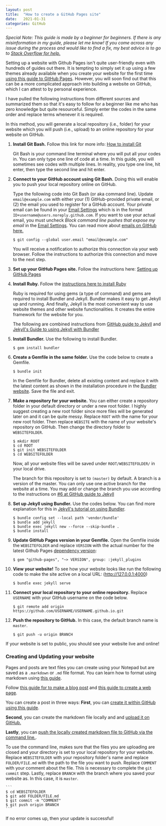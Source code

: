 ```yaml
---
layout: post
title:  "How to create a GitHub Pages site"
date:   2021-01-31
categories: GitHub
---
```


*Special Note: This guide is made by a beginner for beginners. If there is any misinformation in my guide, please let me know! If you come across any issue during the process and would like to find a fix, my best advice is to go to [Stack Overflow for help.](https://stackoverflow.com/questions/tagged/github-pages)* 

Setting up a website with Github Pages isn't quite user-friendly even with hundreds of guides out there. It is tempting to simply set it up using a few themes already available when you create your website for the first time [using this guide to GitHub Pages](https://guides.github.com/features/pages/). However, you will soon find out that this can be a more complicated approach into building a website on GitHub, which I can attest to by personal experience.

I have pulled the following instructions from different sources and summarized them so that it's easy to follow for a beginner like me who has zero knowledge but quite resourceful. Simply enter the codes in the same order and replace terms whenever it is required. 

In this method, you will generate a local repository (i.e., folder) for your website which you will push (i.e., upload) to an online repository for your website on GitHub.

1. **Install Git Bash.** Follow this link for more info: [How to install Git](http://blackwell.math.yorku.ca//tmp/happygit/happy-git-with-r/_book/install-git.html)

    Git Bash is your command line terminal where you will put all your codes in. You can only type one line of code at a time. In this guide, you will sometimes see codes with multiple lines. In reality, you type one line, hit enter, then type the second line and hit enter.

2. **Connect to your GitHub account using Git Bash.** Doing this will enable you to push your local repository online on GitHub. 

    Type the following code into Git Bash (or aka command line). Update `email@example.com` with either your (1) GitHub-provided private email, or (2) the email you used to register for a GitHub account. Your private email can be found in your [Email Settings](https://github.com/settings/emails) which is in the format `ID+username@users.noreply.github.com`. If you want to use your actual email, you must uncheck *Block command line pushes that expose my email* in the [Email Settings](https://github.com/settings/emails). You can read more about [emails on GitHub here.](https://docs.github.com/en/github/setting-up-and-managing-your-github-user-account/setting-your-commit-email-address)

    ```
    $ git config --global user.email "email@example.com"
    ```

    You will receive a notification to authorize this connection via your web browser. Follow the instructions to authorize this connection and move to the next step.

3. **Set up your GitHub Pages site.** Follow the instructions here: [Setting up GitHub Pages](https://docs.github.com/en/github/working-with-github-pages/creating-a-github-pages-site)

4. **Install Ruby.** Follow the [instructions here to install Ruby](https://www.ruby-lang.org/en/documentation/installation/)

    Ruby is required for using gems (a type of command) and gems are required to install Bundler and Jekyll. Bundler makes it easy to get Jekyll up and running. And finally, Jekyll is the most convenient way to use website themes and other website functionalities. It creates the entire framework for the website for you.

    The following are combined instructions from [GitHub guide to Jekyll](https://docs.github.com/en/github/working-with-github-pages/creating-a-github-pages-site-with-jekyll) and [Jekyll's Guide to using Jekyll with Bundler](https://jekyllrb.com/tutorials/using-jekyll-with-bundler/)
 
5. **Install Bundler.** Use the following to install Bundler.

    ```
    $ gem install bundler
    ```

6. **Create a Gemfile in the same folder.** Use the code below to create a Gemfile.

    ```
    $ bundle init
    ```

    In the Gemfile for Bundler, delete all existing content and replace it with the latest content as shown in the installation procedure in the [Bundler website](http://bundler.io). Save the file and exit.

7. **Make a repository for your website.** You can either create a repository folder in your default directory or under a new root folder. I highly suggest creating a new root folder since more files will be generated later on and it can be quite messy. Replace `ROOT` with the name for your new root folder. Then replace `WEBSITE` with the name of your website's repository on GitHub. Then change the directory folder to `WEBSITEFOLDER`. 

    ```
    $ mkdir ROOT
    $ cd ROOT
    $ git init WEBSITEFOLDER
    $ cd WEBSITEFOLDER
    ```

    Now, all your website files will be saved under `ROOT/WEBSITEFOLDER/` in your local drive.
    
    The branch for this repository is set to `(master)` by default. A branch is a version of the master. You can only use one active branch for the website at a time. You may add or change the branch you use according to the instructions on [#6 at GitHub guide to Jekyll](https://docs.github.com/en/github/working-with-github-pages/creating-a-github-pages-site-with-jekyll)

9. **Set up Jekyll using Bundler.** Use the codes below. You can find more explanation for this in [Jekyll's tutorial on using Bundler](https://jekyllrb.com/tutorials/using-jekyll-with-bundler/).

    ```
    $ bundle config set --local path 'vendor/bundle'
    $ bundle add jekyll
    $ bundle exec jekyll new --force --skip-bundle . 
    $ bundle install
    ```

10. **Update GitHub Pages version in your Gemfile.** Open the Gemfile inside the `WEBSITEFOLDER` and replace `VERSION` with the actual number for the latest Github Pages [dependency version](https://pages.github.com/versions/):

    ```
    $ gem "github-pages", "~> VERSION", group: :jekyll_plugins
    ```

11. **View your website!** To see how your website looks like run the following code to make the site active on a local URL: (http://127.0.0.1:4000)

    ```
    $ bundle exec jekyll serve
    ```

11. **Connect your local repository to your online repository.** Replace `USERNAME` with your GitHub username on the code below.

    ```
    $ git remote add origin https://github.com/USERNAME/USERNAME.github.io.git
    ```

12. **Push the repository to GitHub.** In this case, the default branch name is `master`.

    ```
    $ git push -u origin BRANCH
    ```

If your website is set to public, you should see your website live and online!
 

### Creating and Updating your website

Pages and posts are text files you can create using your Notepad but are saved as a `.markdown` or `.md` file format. You can learn how to format using markdown using [this guide](https://guides.github.com/features/mastering-markdown/). 

Follow [this guide for to make a blog post](https://jekyllrb.com/docs/posts/) and [this guide to create a web page](https://docs.github.com/en/github/working-with-github-pages/adding-content-to-your-github-pages-site-using-jekyll).

You can create a post in three ways: 
**First**, you can [create it within GitHub using this guide](https://docs.github.com/en/github/working-with-github-pages/adding-content-to-your-github-pages-site-using-jekyll). 

**Second**, you can create the markdown file locally and and [upload it on GitHub.](https://github.blog/2016-02-18-upload-files-to-your-repositories/)

**Lastly**, you can [push the locally created markdown file to GitHub via the command line.](https://docs.github.com/en/github/managing-files-in-a-repository/adding-a-file-to-a-repository-using-the-command-line).

To use the command line, makes sure that the files you are uploading are closed and your directory is set to your local repository for your website. Replace `WEBSITEFOLDER` with your repository folder's name and replace `FOLDER/FILE.md` with the path to the file you want to push. Replace `COMMENT` with your comment about the file. This is necessary to complete the `git commit` step. Lastly, replace `BRANCH` with the branch where you saved your website as. In this case, it is `master`.

    ```
    $ cd WEBSITEFOLDER
    $ git add FOLDER/FILE.md
    $ git commit -m "COMMENT"
    $ git push origin BRANCH
    ```

If no error comes up, then your update is successful! 